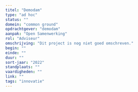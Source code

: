 ```yaml
---
titel: "Demodam"
type: "ad hoc"
status: ""
domein: "common ground"
opdrachtgever: "demodam"
aanpak: "Open Samenwerking"
rol: "Adviseur"
omschrijving: "Dit project is nog niet goed omschreven."
begin: ""
einde: ""
duur: ""
sort-jaar: "2022"
standplaats: ""
vaardigheden: ""
link: ""
tags: "innovatie"
---
```

